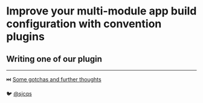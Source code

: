 # Improve your multi-module app build configuration with convention plugins
## Writing one of our plugin

---
⏭️ [Some gotchas and further thoughts](5-gotchas.md)

🐦 [@sjcqs](https://twitter.com/sjcqs)
